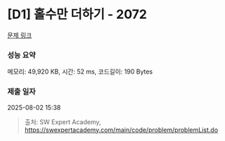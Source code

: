 # [D1] 홀수만 더하기 - 2072 

[문제 링크](https://swexpertacademy.com/main/code/problem/problemDetail.do?contestProbId=AV5QSEhaA5sDFAUq) 

### 성능 요약

메모리: 49,920 KB, 시간: 52 ms, 코드길이: 190 Bytes

### 제출 일자

2025-08-02 15:38



> 출처: SW Expert Academy, https://swexpertacademy.com/main/code/problem/problemList.do